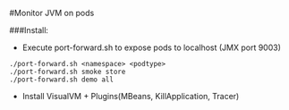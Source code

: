 #Monitor JVM on pods

###Install:

* Execute port-forward.sh to expose pods to localhost (JMX port 9003)

```
./port-forward.sh <namespace> <podtype>
./port-forward.sh smoke store
./port-forward.sh demo all
```

* Install VisualVM + Plugins(MBeans, KillApplication, Tracer)